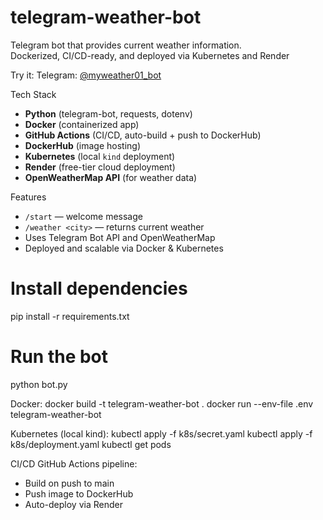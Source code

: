 # telegram-weather-bot
Telegram bot that provides current weather information.  
Dockerized, CI/CD-ready, and deployed via Kubernetes and Render

Try it:
Telegram: [@myweather01_bot](https://t.me/myweather01_bot)  

Tech Stack
- **Python** (telegram-bot, requests, dotenv)
- **Docker** (containerized app)
- **GitHub Actions** (CI/CD, auto-build + push to DockerHub)
- **DockerHub** (image hosting)
- **Kubernetes** (local `kind` deployment)
- **Render** (free-tier cloud deployment)
- **OpenWeatherMap API** (for weather data)

Features
- `/start` — welcome message
- `/weather <city>` — returns current weather
- Uses Telegram Bot API and OpenWeatherMap
- Deployed and scalable via Docker & Kubernetes

# Install dependencies
pip install -r requirements.txt

# Run the bot
python bot.py

Docker:
docker build -t telegram-weather-bot .
docker run --env-file .env telegram-weather-bot

Kubernetes (local kind):
kubectl apply -f k8s/secret.yaml
kubectl apply -f k8s/deployment.yaml
kubectl get pods

CI/CD GitHub Actions pipeline:
- Build on push to main
- Push image to DockerHub
- Auto-deploy via Render
